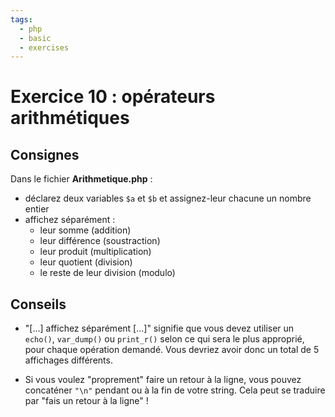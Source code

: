 ```yaml
---
tags:
  - php
  - basic
  - exercises
---
```


# Exercice 10 : opérateurs arithmétiques

## Consignes

Dans le fichier **Arithmetique.php** :

- déclarez deux variables `$a` et `$b` et assignez-leur chacune un nombre entier
- affichez séparément :
  - leur somme (addition)
  - leur différence (soustraction)
  - leur produit (multiplication)
  - leur quotient (division)
  - le reste de leur division (modulo)

## Conseils

- "[...] affichez séparément [...]" signifie que vous devez utiliser un `echo()`, `var_dump()` ou `print_r()` selon ce qui sera le plus approprié, pour chaque opération demandé. Vous devriez avoir donc un total de 5 affichages différents.

- Si vous voulez "proprement" faire un retour à la ligne, vous pouvez concaténer `"\n"` pendant ou à la fin de votre string. Cela peut se traduire par "fais un retour à la ligne" !
